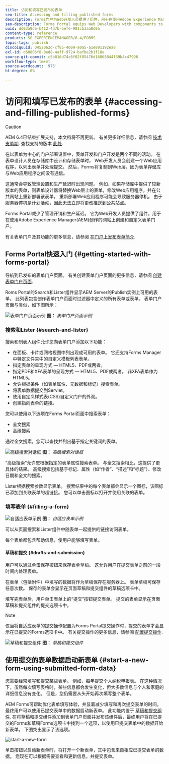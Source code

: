 ```yaml
---
title: 访问和填写已发布的表单
seo-title: Accessing and filling published forms
description: Forms门户为Web开发人员提供了组件，用于在使用Adobe Experience Manager(AEM)创作的网站上创建和自定义表单门户。
seo-description: Forms Portal equips Web Developers with components to create and customize a forms portal on websites authored using Adobe Experience Manager (AEM).
uuid: dd03a9de-b412-4d7b-befe-981cb3aa8d0a
content-type: reference
products: SG_EXPERIENCEMANAGER/6.4/FORMS
topic-tags: publish
discoiquuid: 0452062d-cf85-4009-a0a5-a1e891192ea8
exl-id: d68806f8-8ed8-4aff-9724-bafbe2b1f18e
source-git-commit: c5b816d74c6f02f85476d16868844f39b4c47996
workflow-type: tm+mt
source-wordcount: '975'
ht-degree: 0%

---
```


# 访问和填写已发布的表单 {#accessing-and-filling-published-forms}

>[!CAUTION]
>
>AEM 6.4已结束扩展支持，本文档将不再更新。 有关更多详细信息，请参阅 [技术支助期](https://helpx.adobe.com/cn/support/programs/eol-matrix.html). 查找支持的版本 [此处](https://experienceleague.adobe.com/docs/).

在以表单为中心的门户部署设置中，表单开发和门户开发是两个不同的活动。 在表单设计人员在存储库中设计和存储表单时， Web开发人员会创建一个Web应用程序，以列出表单并处理提交。 然后，Forms将复制到Web层，因为表单存储库与Web应用程序之间没有通信。

这通常会导致管理设置和生产延迟时出现问题。 例如，如果存储库中提供了较新版本的表单，则表单设计器将替换Web层上的表单，修改Web应用程序，并在公共网站上重新部署该表单。 重新部署Web应用程序可能会导致服务器停机。 由于服务器停机是计划活动，因此无法立即将更改推送到公共站点。

Forms Portal减少了管理开销和生产延迟。 它为Web开发人员提供了组件，用于在使用Adobe Experience Manager(AEM)创作的网站上创建和自定义表单门户。

有关表单门户及其功能的更多信息，请参阅 [在门户上发布表单简介](/help/forms/using/introduction-publishing-forms.md).

## Forms Portal快速入门 {#getting-started-with-forms-portal}

导航到已发布的表单门户页面。 有关创建表单门户页面的更多信息，请参阅 [创建表单门户页面](/help/forms/using/creating-form-portal-page.md).

Roms Portal的Search和Lister组件显示AEM Server的Publish实例上可用的表单。 此列表包含创作表单门户页面时过滤器中定义的所有表单或表单。 表单门户页面与类似，如下图所示：

![表单门户页面示例 ](assets/forms-portal-page.png)
**图：** *表单门户页面示例*

### 搜索和Lister {#search-and-lister}

搜索和制表人组件允许您向表单门户添加以下功能：

* 在面板、卡片或网格视图中列出现成可用的表单。 它还支持Forms Manager中特定文件夹中的自定义模板列表表单。
* 指定表单的呈现方式 — HTML5、PDF或两者。
* 指定PDF和XFA表单的呈现方式 — HTML5、PDF或两者。 非XFA表单作为HTML5。
* 允许根据条件（如表单属性、元数据和标记）搜索表单。
* 将表单数据提交到Servlet。
* 使用自定义样式表(CSS)自定义门户的外观。
* 创建指向表单的链接。

您可以使用以下选项在Forms Portal页面中搜索表单：

* 全文搜索
* 高级搜索

通过全文搜索，您可以查找并列出基于指定关键词的表单。

![高级搜索对话框](assets/search-panel.png)
**图：** *高级搜索对话框*

“高级搜索”允许您根据指定的表单属性搜索表单。 与全文搜索相比，这提供了更具体的结果。 高级搜索包括基于标记、属性（如“作者”、“描述”和“标题”）、修改日期和全文的搜索。

Lister根据搜索参数显示表单。 搜索结果中的每个表单都会显示一个图标，该图标已添加到关联表单的超链接。 您可以单击图标以打开并使用关联的表单。

### 填写表单 {#filling-a-form}

![自适应表单示例](assets/filling_a_form.png)
**图：** *自适应表单示例*

可以从页面搜索和Lister组件中随表单一起提供的链接访问表单。

每个表单都包含帮助信息，使用户能够填写表单。

#### 草稿和提交 {#drafts-and-submission}

用户可以通过单击保存按钮来保存表单草稿。 这允许用户在提交表单之前的一段时间内处理表单。

在表单（包括附件）中填写的数据将作为草稿保存在服务器上。 表单草稿可保存任意次数。 保存的表单会显示在页面草稿和提交组件的草稿选项卡中。

填写完表单后，用户单击表单上的“提交”按钮提交表单。 提交的表单显示在页面草稿和提交组件的提交选项卡中。

>[!NOTE]
>
>仅当将自适应表单的提交操作配置为Forms Portal提交操作时，提交的表单才会显示在已提交的Forms选项卡中。 有关提交操作的更多信息，请参阅 [配置提交操作](/help/forms/using/configuring-submit-actions.md).

![草稿和提交组件](assets/draft-submission.png)
**图：** *草稿和提交组件*

## 使用提交的表单数据启动新表单 {#start-a-new-form-using-submitted-form-data}

您需要经常填写和提交某些表单。 例如，每年提交个人纳税申报表。 在这种情况下，虽然每次填写表格时，某些信息都会发生变化，但大多数信息与个人和家庭的详细信息没有变化。 但是，您仍需要从头开始再次填写整个表单。

AEM Forms可帮助优化表单填写体验，并显着减少填写和再次提交表单的时间。 最终用户可以使用已提交表单中的数据启动新表单。 此功能内置于 [草稿和提交组件](/help/forms/using/draft-submission-component.md). 在将草稿和提交组件添加到表单门户页面并发布该组件后，最终用户将在已提交的Forms和草稿Forms选项卡中找到一个选项，以使用已提交表单中的数据开始新表单。 下图突出显示了该选项。

![start-a-new-form](assets/start-a-new-form.png)

单击按钮以启动新表单时，将打开一个新表单，其中包含来自相应已提交表单的数据。 您现在可以根据需要查看和更新信息，并提交表单。
